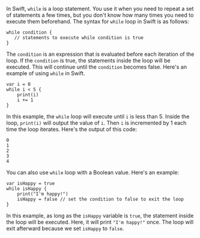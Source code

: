 In Swift, `while` is a loop statement. You use it when you need to repeat a set of statements a few times, but you don't know how many times you need to execute them beforehand. The syntax for `while` loop in Swift is as follows:

```
while condition {
   // statements to execute while condition is true
}
```

The `condition` is an expression that is evaluated before each iteration of the loop. If the `condition` is true, the statements inside the loop will be executed. This will continue until the `condition` becomes false. Here's an example of using `while` in Swift.

```
var i = 0
while i < 5 {
    print(i)
    i += 1
}
```

In this example, the `while` loop will execute until `i` is less than 5. Inside the loop, `print(i)` will output the value of `i`. Then `i` is incremented by 1 each time the loop iterates. Here's the output of this code:
```
0
1
2
3
4
```

You can also use `while` loop with a Boolean value. Here's an example:

```
var isHappy = true
while isHappy {
    print("I'm happy!")
    isHappy = false // set the condition to false to exit the loop
}
```

In this example, as long as the `isHappy` variable is `true`, the statement inside the loop will be executed. Here, it will print `"I'm happy!"` once. The loop will exit afterward because we set `isHappy` to `false`.